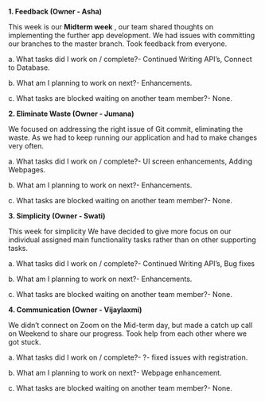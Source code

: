 
  **1. Feedback (Owner - Asha)**

This week is our **Midterm week** , our team shared thoughts on implementing the further app development. We had issues with committing our branches to the master branch. Took feedback from everyone.

a. What tasks did I work on / complete?- Continued Writing API’s, Connect to Database.

b. What am I planning to work on next?- Enhancements.

c. What tasks are blocked waiting on another team member?- None.

  **2. Eliminate Waste (Owner - Jumana)**

We focused on addressing the right issue of Git commit, eliminating the waste. As we had to keep running our application and had to make changes very often. 

a. What tasks did I work on / complete?- UI screen enhancements, Adding Webpages.

b. What am I planning to work on next?- Enhancements.

c. What tasks are blocked waiting on another team member?- None.

  **3. Simplicity (Owner - Swati)**

This week for simplicity We have decided to give more focus on our individual assigned main functionality tasks rather than on other supporting tasks.

a.	What tasks did I work on / complete?- Continued Writing API’s, Bug fixes

b. What am I planning to work on next?- Enhancements.

c. What tasks are blocked waiting on another team member?- None.

  **4. Communication (Owner - Vijaylaxmi)**
  
We didn’t connect on Zoom on the Mid-term day, but made a catch up call on Weekend to share our progress. Took help from each other where we got stuck.

a. What tasks did I work on / complete?- ?- fixed issues with registration.

b. What am I planning to work on next?- Webpage enhancement.

c. What tasks are blocked waiting on another team member?- None.
